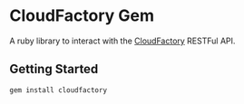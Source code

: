 # CloudFactory Gem

A ruby library to interact with the [CloudFactory](http://cloudfactory.com) RESTFul API.

## Getting Started

```ruby
gem install cloudfactory
```

```ruby

```

